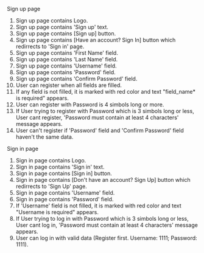 Sign up page

1) Sign up page contains Logo.
2) Sign up page contains 'Sign up' text.
3) Sign up page contains [Sign up] button.
4) Sign up page contains [Have an account? Sign In] button which redirrects to 'Sign in' page.
5) Sign up page contains 'First Name' field.
6) Sign up page contains 'Last Name' field.
7) Sign up page contains 'Username' field.
8) Sign up page contains 'Password' field.
9) Sign up page contains 'Confirm Password' field.
10) User can register when all fields are filled.
11) If any field is not filled, it is marked with red color and text "field_name* is required" appears.
12) User can register with Password is 4 simbols long or more.
13) If User trying to register with Password which is 3 simbols long or less, User cant register, 'Password must contain at least 4 characters' message appears.
14) User can't register  if 'Password' field and 'Confirm Password' field haven't the same data.

Sign in page

1) Sign in page contains Logo.
2) Sign in page contains 'Sign in' text.
3) Sign in page contains [Sign in] button.
4) Sign in page contains [Don't have an account? Sign Up] button which redirrects to 'Sign Up' page.
5) Sign in page contains 'Username' field.
6) Sign in page contains 'Password' field.
7) If 'Username' field is not filled, it is marked with red color and text "Username is required" appears.
8) If User trying to log in with Password which is 3 simbols long or less, User cant log in, 'Password must contain at least 4 characters' message appears.
9) User can log in with valid data (Register first. Username: 1111; Password: 1111).